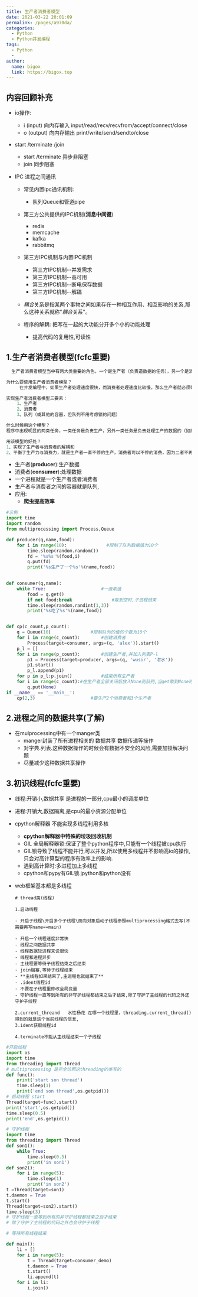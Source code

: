 ```yaml
---
title: 生产者消费者模型
date: 2021-03-22 20:01:09
permalink: /pages/a970da/
categories:
  - Python
  - Python并发编程
tags:
  - Python
  - 
author: 
  name: bigox
  link: https://bigox.top
---
```

## 内容回顾补充

- io操作:

  - i (input) 向内存输入 input/read/recv/recvfrom/accept/connect/close
  - o (output) 向内存输出  print/write/send/sendto/close
- start /terminate /join 

  - start /terminate 异步非阻塞
  - join 同步阻塞

- IPC 进程之间通讯

  - 常见内置ipc通讯机制:
    - 队列Queue和管道pipe
  - 第三方公共提供的IPC机制(**消息中间键**)
    - redis
    - memcache
    - kafka
    - rabbitmq

  - 第三方IPC机制与内置IPC机制
    - 第三方IPC机制--并发需求
    - 第三方IPC机制--高可用
    - 第三方IPC机制--断电保存数据
    - 第三方IPC机制--解耦

  -  *耦合*关系是指某两个事物之间如果存在一种相互作用、相互影响的关系,那么这种关系就称"*耦合*关系"。

  - 程序的解耦: 把写在一起的大功能分开多个小的功能处理
    - 提高代码的复用性,可读性

## 1.生产者消费者模型(fcfc重要)

```python
  生产者消费者模型当中有两大类重要的角色，一个是生产者（负责造数据的任务），另一个是消费者（接收造出来的数据进行进一步的操作）。

为什么要使用生产者消费者模型？
     在并发编程中，如果生产者处理速度很快，而消费者处理速度比较慢，那么生产者就必须等待消费者处理完，才能继续生产数据。同样的道理，如果消费者的处理能力大于生产者，那么消费者就必须等待生产者。为了解决这个等待的问题，就引入了生产者与消费者模型。让它们之间可以不停的生产和消费。

实现生产者消费者模型三要素：
    1、生产者
    2、消费者
    3、队列（或其他的容器，但队列不用考虑锁的问题）

什么时候用这个模型？
程序中出现明显的两类任务，一类任务是负责生产，另外一类任务是负责处理生产的数据的（如爬虫）

用该模型的好处？
1、实现了生产者与消费者的解耦和
2、平衡了生产力与消费力，就是生产者一直不停的生产，消费者可以不停的消费，因为二者不再是直接沟通的，而是跟队列沟通的。
```



- 生产者(**producer**):生产数据
- 消费者(**consumer**):处理数据
- 一个进程就是一个生产者或者消费者
- 生产者与消费者之间的容器就是队列,
- 应用:
  - **爬虫提高效率**

```python
#示例
import time
import random
from multiprocessing import Process,Queue

def producer(q,name,food):
    for i in range(10):				  #限制了队列数据值为10个
        time.sleep(random.random())    
        fd = '%s%s'%(food,i)  
        q.put(fd)
        print('%s生产了一个%s'%(name,food))

        
def consumer(q,name):
    while True:						#一直取值
        food = q.get()				
        if not food:break				#取到空时,子进程结束
        time.sleep(random.randint(1,3))
        print('%s吃了%s'%(name,food))


def cp(c_count,p_count):
    q = Queue(10)				#限制队列的值的个数为10个
    for i in range(c_count):		#创建消费者
        Process(target=consumer, args=(q, 'alex')).start()
    p_l = []
    for i in range(p_count):		#创建生产者,并加入列表P-l
        p1 = Process(target=producer, args=(q, 'wusir', '泔水'))
        p1.start()
        p_l.append(p1)
    for p in p_l:p.join()			#结束所有生产者
    for i in range(c_count):#在生产者全部关闭后放入None到队列,当get取到None时,表示进程结束
        q.put(None)
if __name__ == '__main__':
    cp(2,3)						#要生产2个消费者和3个生产者
```



## 2.进程之间的数据共享(了解)

- 在mulprocessing中有一个manger类
  - manger封装了所有进程相关的 数据共享 数据传递等操作
  - 对字典.列表.这种数据操作的时候会有数据不安全的风险,需要加锁解决问题
  - 尽量减少这种数据共享操作

## 3.初识线程(fcfc重要)

- 线程:开销小,数据共享 是进程的一部分,cpu最小的调度单位

- 进程:开销大,数据隔离,是cpu的最小资源分配单位

- cpython解释器 不能实现多线程利用多核
  - **cpython解释器中特殊的垃圾回收机制**
  - GIL 全局解释器锁:保证了整个python程序中,只能有一个线程被cpu执行
  - GIL锁导致了线程不能并行,可以并发,所以使用多线程并不影响高io的操作,只会对高计算型的程序有效率上的影响.
  - 遇到高计算时:多进程加上多线程
  - cpython和pypy有GIL锁.jpython和python没有
  
- web框架基本都是多线程

  ```
  # thread类(线程)
  
  1.启动线程
  
  - 开启子线程\开启多个子线程\面向对象启动子线程参照multiprocessing格式去写(不需要再写name==main)
  
  - 开启一个线程速度非常快
  - 线程之间数据共享
  - 线程数据较进程来说很快
  - 线程和进程异步
  - 主线程要等待子线程结束之后结束
  - join阻塞,等待子线程结束
  - **主线程如果结束了,主进程也就结束了**
  - .ident线程id
  - 不要在子线程里修改全局变量
  - 守护线程一直等到所有的非守护线程都结束之后才结束,除了守护了主线程的代码之外还守护子线程
  
  2.current_threand   水性杨花 在哪一个线程里，threading.current_thread()得到的就是这个当前线程的信息,
  3.ident获取线程id
  
  4.terminate不能从主线程结束一个子线程
  ```

```python
#开启线程
import os
import time
from threading import Thread
# multiprocessing 是完全仿照这threading的类写的
def func():
    print('start son thread')
    time.sleep(1)
    print('end son thread',os.getpid())
# 启动线程 start
Thread(target=func).start()
print('start',os.getpid())
time.sleep(0.5)
print('end',os.getpid())

```

```python
# 守护线程
import time
from threading import Thread
def son1():
    while True:
        time.sleep(0.5)
        print('in son1')
def son2():
    for i in range(5):
        time.sleep(1)
        print('in son2')
t =Thread(target=son1)
t.daemon = True
t.start()
Thread(target=son2).start()
time.sleep(3)
# 守护线程一直等到所有的非守护线程都结束之后才结束
# 除了守护了主线程的代码之外也会守护子线程
```

```python
# 等待所有线程结束

def main():
    li = []
    for i in range(5):
        t = Thread(target=consumer_demo)
        t.daemon = True
        t.start()
        li.append(t)
    for i in li:
        i.join()
```

